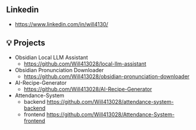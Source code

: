 ## Linkedin
- https://www.linkedin.com/in/will4130/

## 💡 Projects
- Obsidian Local LLM Assistant
  - https://github.com/Will413028/local-llm-assistant
- Obsidian Pronunciation Downloader
  - https://github.com/Will413028/obsidian-pronunciation-downloader
- AI-Recipe-Generator
  - https://github.com/Will413028/AI-Recipe-Generator
- Attendance-System 
  - backend https://github.com/Will413028/attendance-system-backend
  - frontend https://github.com/Will413028/Attendance-System-frontend

